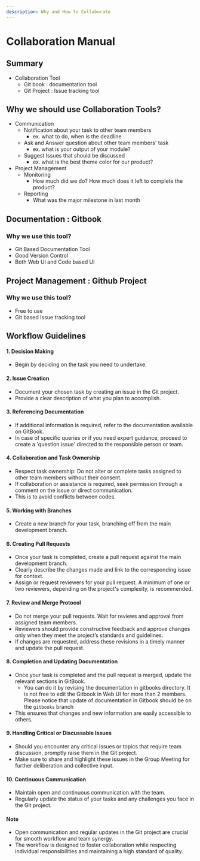 ```yaml
---
description: Why and How to Collaborate
---
```


# Collaboration Manual

## Summary

* Collaboration Tool
  * Git book : documentation tool
  * Git Project : Issue tracking tool

## Why we should use Collaboration Tools?

* Communication
  * Notification about your task to other team members
    * ex. what to do, when is the deadline
  * Ask and Answer question about other team members' task
    * ex. what is your output of your module?
  * Suggest Issues that should be discussed
    * ex. what is the best theme color for our product?
* Project Management
  * Monitoring
    * How much did we do? How much does it left to complete the product?
  * Reporting
    * What was the major milestone in last month

## Documentation : Gitbook

### Why we use this tool?

* Git Based Documentation Tool
* Good Version Control
* Both Web UI and Code based UI

## Project Management : Github Project

### Why we use this tool?

* Free to use
* Git based Issue tracking tool

## Workflow Guidelines

#### 1. Decision Making

* Begin by deciding on the task you need to undertake.

#### 2. Issue Creation

* Document your chosen task by creating an issue in the Git project.
* Provide a clear description of what you plan to accomplish.

#### 3. Referencing Documentation

* If additional information is required, refer to the documentation available on GitBook.
* In case of specific queries or if you need expert guidance, proceed to create a 'question issue' directed to the responsible person or team.

#### 4. Collaboration and Task Ownership

* Respect task ownership: Do not alter or complete tasks assigned to other team members without their consent.
* If collaboration or assistance is required, seek permission through a comment on the issue or direct communication.
* This is to avoid conflicts between codes.

#### 5. Working with Branches

* Create a new branch for your task, branching off from the main development branch.

#### 6. Creating Pull Requests

* Once your task is completed, create a pull request against the main development branch.
* Clearly describe the changes made and link to the corresponding issue for context.
* Assign or request reviewers for your pull request. A minimum of one or two reviewers, depending on the project's complexity, is recommended.

#### 7. Review and Merge Protocol

* Do not merge your pull requests. Wait for reviews and approval from assigned team members.
* Reviewers should provide constructive feedback and approve changes only when they meet the project’s standards and guidelines.
* If changes are requested, address these revisions in a timely manner and update the pull request.

#### 8. Completion and Updating Documentation

* Once your task is completed and the pull request is merged, update the relevant sections in GitBook.
  * You can do it by revising the documentation in gitbooks directory. It is not free to edit the Gitbook in Web UI for more than 2 members. Please notice that update of documentation in Gitbook should be on the `gitbooks` branch
* This ensures that changes and new information are easily accessible to others.

#### 9. Handling Critical or Discussable Issues

* Should you encounter any critical issues or topics that require team discussion, promptly raise them in the Git project.
* Make sure to share and highlight these issues in the Group Meeting for further deliberation and collective input.

#### 10. Continuous Communication

* Maintain open and continuous communication with the team.
* Regularly update the status of your tasks and any challenges you face in the Git project.

#### Note

* Open communication and regular updates in the Git project are crucial for smooth workflow and team synergy.
* The workflow is designed to foster collaboration while respecting individual responsibilities and maintaining a high standard of quality.
